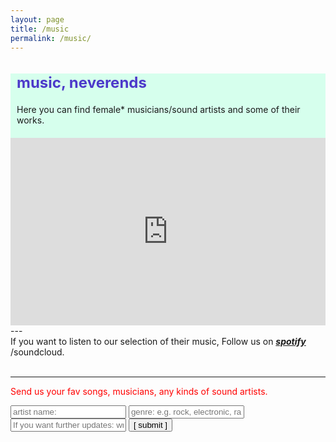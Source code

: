 ```yaml
---
layout: page
title: /music
permalink: /music/
---
```

<meta name="viewport" content="width=device-width,initial-scale=1.0"/>

<style>
@font-face {
    font-family: 'blox';
    src: url("site/data/font/blox.ttf") format('truetype');
    font-weight: bold;
    font-style: normal;
}
    
h2 {color:#4C39CA; font-size: 24px;
    }
    
.bodycontents {background-color: #D6FFED;

    }
.maintext {margin: 10px 10px 20px 10px;}
    
</style>

<div class="bodycontents">
    <div class="maintext">
<h2> music, neverends </h2>
Here you can find female* musicians/sound artists and some of their works.
&nbsp;
    </div>  
<iframe style="border-style: none; width:100%; height:300px;" src="https://commaneverends.github.io/table_music/index.html"  frameBorder="0" allowtransparency="true"></iframe> 

</div>
---
<br/>
If you want to listen to our selection of their music, 
Follow us on 
<span style="font-weight: bold; font-style: italic;"><a href="https://open.spotify.com/user/6opa0oogff0g83t9vkr5s7l1j" target="_blank"> spotify </a></span> /soundcloud.
<div>    <i class="fab fa-spotify"></i> </div>
<br/>

---

<font color="red"> Send us your fav songs, musicians, any kinds of sound artists. </font> 

<script data-cfasync="false" type="text/javascript" src="form-submission-handler.js"></script>
<form class="gform" method="POST" id="car_request_form" role="form" action="https://script.google.com/macros/s/AKfycbz-6TLQGMxloAJtH1JQ-w1hf4GouwAZisDs2gBN7RUJ1uYw2Rg/exec" target="after" onsubmit="close()">
<form>
  <input type="text" id="name" name="name" placeholder="artist name:" autocomplete="off">
  <input type="text" id="genre" name="genre" placeholder="genre: e.g. rock, electronic, rap, hiphop, classic, jazz, other" autocomplete="off">
  <input type="text" id="email" name="subscription" placeholder="If you want further updates: write your email address here" autocomplete="off">  
  <input type="submit" value="[ submit ]" onclick="displayThanks()">  
 
</form>

<iframe id="after" name="after" frameborder="0" onmousewheel="" width="100%" height="0.1" style="background: transparent; border: none;">
</iframe>

<div style="display:none" class="thanks_message">
<span id="span_thanks"> Thanks for your support. See you again! </span>
</div>

<script>
function close() {
    document.querySelector('#after').addEventListener('load', function() {
        window.close();
    });
  }
function displayThanks() {
   var span_Text = document.getElementById("span_thanks").innerText;
   alert (span_Text);
}
</script>
